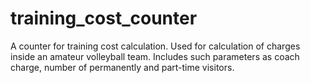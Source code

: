 # training_cost_counter
A counter for training cost calculation. Used for calculation of charges inside an amateur volleyball team.
Includes such parameters as coach charge, number of permanently and part-time visitors.
